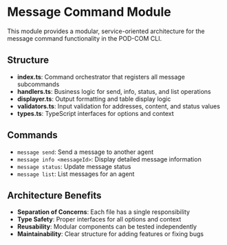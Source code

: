 # Message Command Module

This module provides a modular, service-oriented architecture for the message command functionality in the POD-COM CLI.

## Structure

- **index.ts**: Command orchestrator that registers all message subcommands
- **handlers.ts**: Business logic for send, info, status, and list operations  
- **displayer.ts**: Output formatting and table display logic
- **validators.ts**: Input validation for addresses, content, and status values
- **types.ts**: TypeScript interfaces for options and context

## Commands

- `message send`: Send a message to another agent
- `message info <messageId>`: Display detailed message information
- `message status`: Update message status
- `message list`: List messages for an agent

## Architecture Benefits

- **Separation of Concerns**: Each file has a single responsibility
- **Type Safety**: Proper interfaces for all options and context
- **Reusability**: Modular components can be tested independently
- **Maintainability**: Clear structure for adding features or fixing bugs